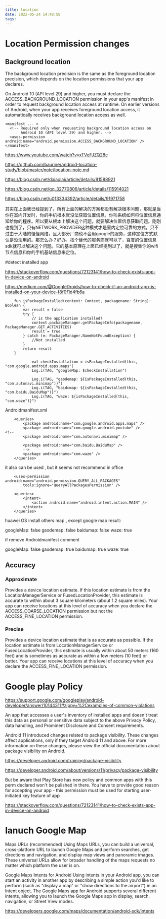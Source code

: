 ```yaml
---
title: location
date: 2022-05-24 14:48:58
tags:
---
```


# Location Permission changes

## Background location

The background location precision is the same as the foreground location precision, which depends on the location permissions that your app declares.

On Android 10 (API level 29) and higher, you must declare the ACCESS_BACKGROUND_LOCATION permission in your app's manifest in order to request background location access at runtime. On earlier versions of Android, when your app receives foreground location access, it automatically receives background location access as well.

```
<manifest ... >
  <!-- Required only when requesting background location access on
       Android 10 (API level 29) and higher. -->
  <uses-permission android:name="android.permission.ACCESS_BACKGROUND_LOCATION" />
</manifest>
```


https://www.youtube.com/watch?v=xTVeFJZQ28c

https://github.com/baurine/android-location-study/blob/master/note/location-note.md

https://blog.csdn.net/dxiaolai/article/details/81588921

https://blog.csdn.net/qq_32770809/article/details/115914021

https://blog.csdn.net/u013334392/article/details/91971758

其实在上面我已经提到了，所有上面的解决的方案都没有解决根本问题，那就是当你在室内开发时，你的手机根本就没法获取位置信息，你叫系统如何将位置信息通知给你的程序。所以要从根本上解决这个问题，就要解决位置信息获取问题。刚刚也提到了，只有NETWORK_PROVIDER这种模式才是室内定位可靠的方式，只不过由于大陆的怪怪网络，且大部分厂商也不会用google的服务，这种定位方式默认是没法用的。那怎么办？好办，找个替代的服务商就可以了，百度的位置信息sdk就可以解决这个问题。它的基本原理在上面已经提到过了，就是搜集你的wifi节点信息和你的手机基站信息来定位。

#detect installed app

https://stackoverflow.com/questions/72123141/how-to-check-exists-app-in-device-on-android

https://medium.com/@GoogleDroids/how-to-check-if-an-android-app-is-installed-on-your-device-f8f0f1d4fb6a

```
    fun isPackageInstalled(context: Context, packagename: String): Boolean {
        var result = false
        try {
            // is the application installed?
            context.packageManager.getPackageInfo(packagename, PackageManager.GET_ACTIVITIES)
            result = true
        } catch (e: PackageManager.NameNotFoundException) {
            //Not installed
        }
        return result
    }

            val checkInstallation = isPackageInstalled(this, "com.google.android.apps.maps")
            Log.i(TAG, "googleMap: $checkInstallation")

            Log.i(TAG, "gaodemap: ${isPackageInstalled(this, "com.autonavi.minimap")}") 
            Log.i(TAG, "baidumap: ${isPackageInstalled(this, "com.baidu.BaiduMap")}")
            Log.i(TAG, "waze: ${isPackageInstalled(this, "com.waze")}")
```

Androidmanifest.xml

```
    <queries>
        <package android:name="com.google.android.apps.maps" />
        <package android:name="com.google.android.youtube" />
<!--
        <package android:name="com.autonavi.minimap" />

        <package android:name="com.baidu.BaiduMap" />
        -->
        <package android:name="com.waze" />
    </queries>
```

it also can be used , but it seems not recommend in office

```
    <uses-permission android:name="android.permission.QUERY_ALL_PACKAGES"
        tools:ignore="QueryAllPackagesPermission" />

    <queries>
        <intent>
            <action android:name="android.intent.action.MAIN" />
        </intent>
    </queries>
```

huawei OS install others map , except google map
result:

googleMap: false
gaodemap: false
baidumap: false
waze: true

if remove Androidmanifest comment 

googleMap: false
gaodemap: true
baidumap: true
waze: true


##  Accuracy

### Approximate
Provides a device location estimate. If this location estimate is from the LocationManagerService or FusedLocationProvider, this estimate is accurate to within about 3 square kilometers (about 1.2 square miles). Your app can receive locations at this level of accuracy when you declare the ACCESS_COARSE_LOCATION permission but not the ACCESS_FINE_LOCATION permission.
### Precise
Provides a device location estimate that is as accurate as possible. If the location estimate is from LocationManagerService or FusedLocationProvider, this estimate is usually within about 50 meters (160 feet) and is sometimes as accurate as within a few meters (10 feet) or better. Your app can receive locations at this level of accuracy when you declare the ACCESS_FINE_LOCATION permission.


# Google play Policy

https://support.google.com/googleplay/android-developer/answer/10144311#zippy=%2Cexamples-of-common-violations

An app that accesses a user's inventory of installed apps and doesn't treat this data as personal or sensitive data subject to the above Privacy Policy, data handling, and Prominent Disclosure and Consent requirements.

Android 11 introduced changes related to package visibility. These changes affect applications, only if they target Android 11 and above. For more information on these changes, please view the official documentation about package visibility on Android.

https://developer.android.com/training/package-visibility

https://developer.android.com/about/versions/11/privacy/package-visibility

But be aware that Play Store has new policy and common apps with this perm declared won't be pulished in there. You have to provide good reason for accepting your app - this permission must be used for starting user-initiated key feature of app

https://stackoverflow.com/questions/72123141/how-to-check-exists-app-in-device-on-android


# lanuch Google Map
Maps URLs (recommended)
Using Maps URLs, you can build a universal, cross-platform URL to launch Google Maps and perform searches, get directions and navigation, and display map views and panoramic images. These universal URLs allow for broader handling of the maps requests no matter which platform the user is on.

Google Maps Intents for Android
Using intents in your Android app, you can start an activity in another app by describing a simple action you'd like to perform (such as "display a map" or "show directions to the airport") in an Intent object. The Google Maps app for Android supports several different intents, allowing you to launch the Google Maps app in display, search, navigation, or Street View modes.

https://developers.google.com/maps/documentation/android-sdk/intents
